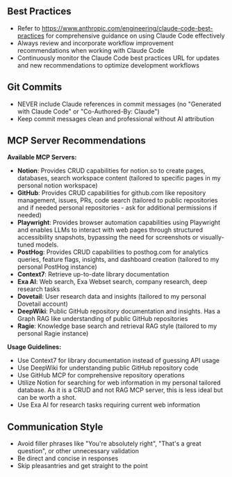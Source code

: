 ## Best Practices

- Refer to https://www.anthropic.com/engineering/claude-code-best-practices for comprehensive guidance on using Claude Code effectively
- Always review and incorporate workflow improvement recommendations when working with Claude Code
- Continuously monitor the Claude Code best practices URL for updates and new recommendations to optimize development workflows

## Git Commits

- NEVER include Claude references in commit messages (no "Generated with Claude Code" or "Co-Authored-By: Claude")
- Keep commit messages clean and professional without AI attribution

## MCP Server Recommendations

**Available MCP Servers:**
- **Notion**: Provides CRUD capabilities for notion.so to create pages, databases, search workspace content (tailored to specific pages in my personal notion workspace)
- **GitHub**: Provides CRUD capabilities for github.com like repository management, issues, PRs, code search (tailored to public repositories and if needed personal repositories - ask for additional permissions if needed)
- **Playwright**: Provides browser automation capabilities using Playwright and enables LLMs to interact with web pages through structured accessibility snapshots, bypassing the need for screenshots or visually-tuned models.
- **PostHog**: Provides CRUD capabilities to posthog.com for analytics queries, feature flags, insights, and dashboard creation (tailored to my personal PostHog instance)
- **Context7**: Retrieve up-to-date library documentation
- **Exa AI**: Web search, Exa Webset search, company research, deep research tasks
- **Dovetail**: User research data and insights (tailored to my personal Dovetail account)
- **DeepWiki**: Public GitHub repository documentation and insights. Has a Graph RAG like understanding of public GitHub repositories
- **Ragie**: Knowledge base search and retrieval RAG style (tailored to my personal Ragie instance)

**Usage Guidelines:**
- Use Context7 for library documentation instead of guessing API usage
- Use DeepWiki for understanding public GitHub repository code
- Use GitHub MCP for comprehensive repository operations
- Utilize Notion for searching for web information in my personal tailored database. As it is a CRUD and not RAG MCP server, this is less ideal but can be worth a shot.
- Use Exa AI for research tasks requiring current web information

## Communication Style

- Avoid filler phrases like "You're absolutely right", "That's a great question", or other unnecessary validation
- Be direct and concise in responses
- Skip pleasantries and get straight to the point
